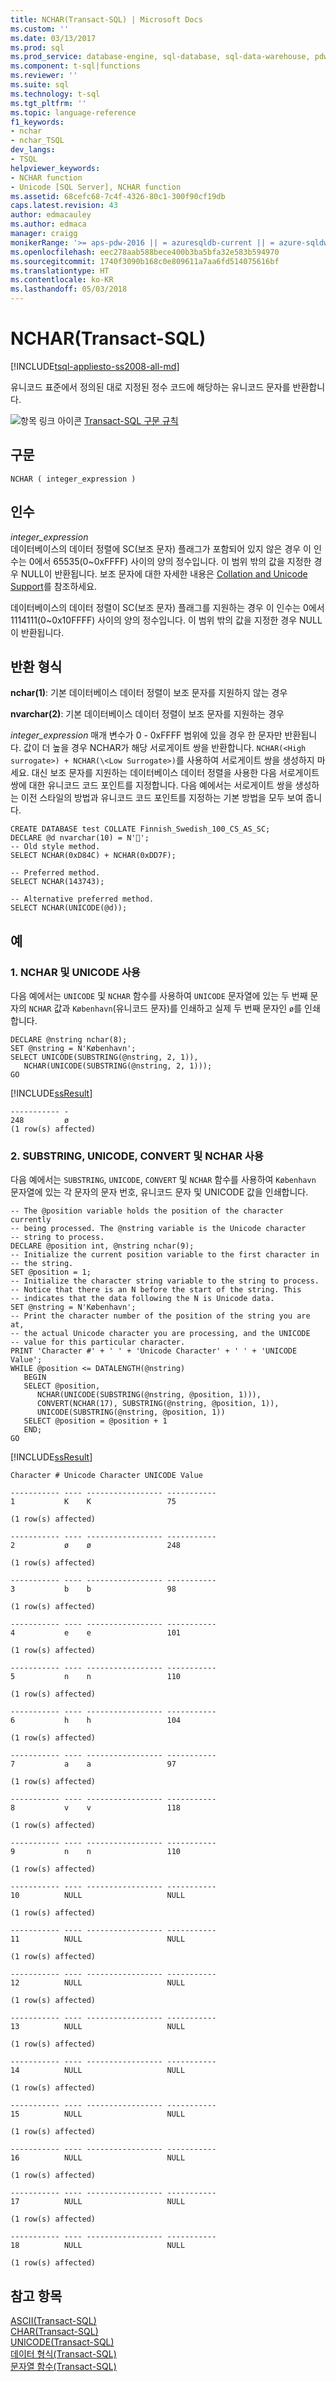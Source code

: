 ```yaml
---
title: NCHAR(Transact-SQL) | Microsoft Docs
ms.custom: ''
ms.date: 03/13/2017
ms.prod: sql
ms.prod_service: database-engine, sql-database, sql-data-warehouse, pdw
ms.component: t-sql|functions
ms.reviewer: ''
ms.suite: sql
ms.technology: t-sql
ms.tgt_pltfrm: ''
ms.topic: language-reference
f1_keywords:
- nchar
- nchar_TSQL
dev_langs:
- TSQL
helpviewer_keywords:
- NCHAR function
- Unicode [SQL Server], NCHAR function
ms.assetid: 68cefc68-7c4f-4326-80c1-300f90cf19db
caps.latest.revision: 43
author: edmacauley
ms.author: edmaca
manager: craigg
monikerRange: '>= aps-pdw-2016 || = azuresqldb-current || = azure-sqldw-latest || >= sql-server-2016 || = sqlallproducts-allversions'
ms.openlocfilehash: eec278aab588bece400b3ba5bfa32e583b594970
ms.sourcegitcommit: 1740f3090b168c0e809611a7aa6fd514075616bf
ms.translationtype: HT
ms.contentlocale: ko-KR
ms.lasthandoff: 05/03/2018
---
```

# <a name="nchar-transact-sql"></a>NCHAR(Transact-SQL)
[!INCLUDE[tsql-appliesto-ss2008-all-md](../../includes/tsql-appliesto-ss2008-all-md.md)]

  유니코드 표준에서 정의된 대로 지정된 정수 코드에 해당하는 유니코드 문자를 반환합니다.  
  
 ![항목 링크 아이콘](../../database-engine/configure-windows/media/topic-link.gif "항목 링크 아이콘") [Transact-SQL 구문 규칙](../../t-sql/language-elements/transact-sql-syntax-conventions-transact-sql.md)  
  
## <a name="syntax"></a>구문  
  
```  
NCHAR ( integer_expression )  
```  
  
## <a name="arguments"></a>인수  
 *integer_expression*  
 데이터베이스의 데이터 정렬에 SC(보조 문자) 플래그가 포함되어 있지 않은 경우 이 인수는 0에서 65535(0~0xFFFF) 사이의 양의 정수입니다. 이 범위 밖의 값을 지정한 경우 NULL이 반환됩니다. 보조 문자에 대한 자세한 내용은 [Collation and Unicode Support](../../relational-databases/collations/collation-and-unicode-support.md)를 참조하세요.  
  
 데이터베이스의 데이터 정렬이 SC(보조 문자) 플래그를 지원하는 경우 이 인수는 0에서 1114111(0~0x10FFFF) 사이의 양의 정수입니다. 이 범위 밖의 값을 지정한 경우 NULL이 반환됩니다.  
  
## <a name="return-types"></a>반환 형식  
 **nchar(1)**: 기본 데이터베이스 데이터 정렬이 보조 문자를 지원하지 않는 경우  
  
 **nvarchar(2)**: 기본 데이터베이스 데이터 정렬이 보조 문자를 지원하는 경우  
  
 *integer_expression* 매개 변수가 0 - 0xFFFF 범위에 있을 경우 한 문자만 반환됩니다. 값이 더 높을 경우 NCHAR가 해당 서로게이트 쌍을 반환합니다. `NCHAR(<High surrogate>) + NCHAR(\<Low Surrogate>)`를 사용하여 서로게이트 쌍을 생성하지 마세요. 대신 보조 문자를 지원하는 데이터베이스 데이터 정렬을 사용한 다음 서로게이트 쌍에 대한 유니코드 코드 포인트를 지정합니다. 다음 예에서는 서로게이트 쌍을 생성하는 이전 스타일의 방법과 유니코드 코드 포인트를 지정하는 기본 방법을 모두 보여 줍니다.  
  
```  
CREATE DATABASE test COLLATE Finnish_Swedish_100_CS_AS_SC;  
DECLARE @d nvarchar(10) = N'𣅿';
-- Old style method.  
SELECT NCHAR(0xD84C) + NCHAR(0xDD7F);   
  
-- Preferred method.   
SELECT NCHAR(143743);   
  
-- Alternative preferred method.  
SELECT NCHAR(UNICODE(@d));    
```  
  
## <a name="examples"></a>예  
  
### <a name="a-using-nchar-and-unicode"></a>1. NCHAR 및 UNICODE 사용  
 다음 예에서는 `UNICODE` 및 `NCHAR` 함수를 사용하여 `UNICODE` 문자열에 있는 두 번째 문자의 `NCHAR` 값과 `København`(유니코드 문자)를 인쇄하고 실제 두 번째 문자인 `ø`를 인쇄합니다.  
  
```  
DECLARE @nstring nchar(8);  
SET @nstring = N'København';  
SELECT UNICODE(SUBSTRING(@nstring, 2, 1)),   
   NCHAR(UNICODE(SUBSTRING(@nstring, 2, 1)));  
GO  
```  
  
 [!INCLUDE[ssResult](../../includes/ssresult-md.md)]  
  
```  
----------- -   
248         ø  
(1 row(s) affected)  
```  
  
### <a name="b-using-substring-unicode-convert-and-nchar"></a>2. SUBSTRING, UNICODE, CONVERT 및 NCHAR 사용  
 다음 예에서는 `SUBSTRING`, `UNICODE`, `CONVERT` 및 `NCHAR` 함수를 사용하여 `København` 문자열에 있는 각 문자의 문자 번호, 유니코드 문자 및 UNICODE 값을 인쇄합니다.  
  
```  
-- The @position variable holds the position of the character currently  
-- being processed. The @nstring variable is the Unicode character   
-- string to process.  
DECLARE @position int, @nstring nchar(9);  
-- Initialize the current position variable to the first character in   
-- the string.  
SET @position = 1;  
-- Initialize the character string variable to the string to process.  
-- Notice that there is an N before the start of the string. This   
-- indicates that the data following the N is Unicode data.  
SET @nstring = N'København';  
-- Print the character number of the position of the string you are at,   
-- the actual Unicode character you are processing, and the UNICODE   
-- value for this particular character.  
PRINT 'Character #' + ' ' + 'Unicode Character' + ' ' + 'UNICODE Value';  
WHILE @position <= DATALENGTH(@nstring)  
   BEGIN  
   SELECT @position,   
      NCHAR(UNICODE(SUBSTRING(@nstring, @position, 1))),  
      CONVERT(NCHAR(17), SUBSTRING(@nstring, @position, 1)),  
      UNICODE(SUBSTRING(@nstring, @position, 1))  
   SELECT @position = @position + 1  
   END;  
GO  
```  
  
 [!INCLUDE[ssResult](../../includes/ssresult-md.md)]  
  
```  
Character # Unicode Character UNICODE Value  
  
----------- ---- ----------------- -----------   
1           K    K                 75  
  
(1 row(s) affected)  
  
----------- ---- ----------------- -----------   
2           ø    ø                 248  
  
(1 row(s) affected)  
  
----------- ---- ----------------- -----------   
3           b    b                 98  
  
(1 row(s) affected)  
  
----------- ---- ----------------- -----------   
4           e    e                 101  
  
(1 row(s) affected)  
  
----------- ---- ----------------- -----------   
5           n    n                 110  
  
(1 row(s) affected)  
  
----------- ---- ----------------- -----------   
6           h    h                 104  
  
(1 row(s) affected)  
  
----------- ---- ----------------- -----------   
7           a    a                 97  
  
(1 row(s) affected)  
  
----------- ---- ----------------- -----------   
8           v    v                 118  
  
(1 row(s) affected)  
  
----------- ---- ----------------- -----------   
9           n    n                 110  
  
(1 row(s) affected)  
  
----------- ---- ----------------- -----------   
10          NULL                   NULL  
  
(1 row(s) affected)  
  
----------- ---- ----------------- -----------   
11          NULL                   NULL  
  
(1 row(s) affected)  
  
----------- ---- ----------------- -----------   
12          NULL                   NULL  
  
(1 row(s) affected)  
  
----------- ---- ----------------- -----------   
13          NULL                   NULL  
  
(1 row(s) affected)  
  
----------- ---- ----------------- -----------   
14          NULL                   NULL  
  
(1 row(s) affected)  
  
----------- ---- ----------------- -----------   
15          NULL                   NULL  
  
(1 row(s) affected)  
  
----------- ---- ----------------- -----------   
16          NULL                   NULL  
  
(1 row(s) affected)  
  
----------- ---- ----------------- -----------   
17          NULL                   NULL  
  
(1 row(s) affected)  
  
----------- ---- ----------------- -----------   
18          NULL                   NULL  
  
(1 row(s) affected)  
```  
  
## <a name="see-also"></a>참고 항목  
 [ASCII&#40;Transact-SQL&#41;](../../t-sql/functions/ascii-transact-sql.md)  
 [CHAR&#40;Transact-SQL&#41;](../../t-sql/functions/char-transact-sql.md)  
 [UNICODE&#40;Transact-SQL&#41;](../../t-sql/functions/unicode-transact-sql.md)  
 [데이터 형식&#40;Transact-SQL&#41;](../../t-sql/data-types/data-types-transact-sql.md)   
 [문자열 함수&#40;Transact-SQL&#41;](../../t-sql/functions/string-functions-transact-sql.md)   
  
  

